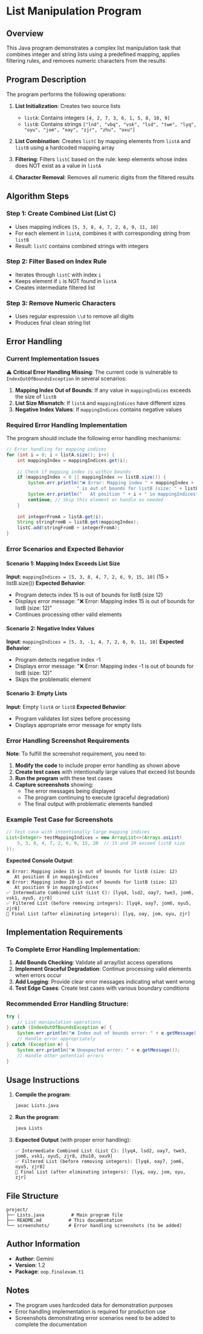 # List Manipulation Program

## Overview

This Java program demonstrates a complex list manipulation task that combines integer and string lists using a predefined mapping, applies filtering rules, and removes numeric characters from the results.

## Program Description

The program performs the following operations:

1. **List Initialization**: Creates two source lists
   - `listA`: Contains integers `[4, 2, 7, 3, 6, 1, 5, 8, 10, 9]`
   - `listB`: Contains strings `["lnd", "vbq", "vsk", "lsd", "twe", "lyq", "oyu", "jom", "oay", "zjr", "zhu", "oxu"]`

2. **List Combination**: Creates `listC` by mapping elements from `listA` and `listB` using a hardcoded mapping array

3. **Filtering**: Filters `listC` based on the rule: keep elements whose index does NOT exist as a value in `listA`

4. **Character Removal**: Removes all numeric digits from the filtered results

## Algorithm Steps

### Step 1: Create Combined List (List C)
- Uses mapping indices `[5, 3, 8, 4, 7, 2, 6, 9, 11, 10]`
- For each element in `listA`, combines it with corresponding string from `listB`
- Result: `listC` contains combined strings with integers

### Step 2: Filter Based on Index Rule
- Iterates through `listC` with index `i`
- Keeps element if `i` is NOT found in `listA`
- Creates intermediate filtered list

### Step 3: Remove Numeric Characters
- Uses regular expression `\\d` to remove all digits
- Produces final clean string list

## Error Handling

### Current Implementation Issues

⚠️ **Critical Error Handling Missing**: The current code is vulnerable to `IndexOutOfBoundsException` in several scenarios:

1. **Mapping Index Out of Bounds**: If any value in `mappingIndices` exceeds the size of `listB`
2. **List Size Mismatch**: If `listA` and `mappingIndices` have different sizes
3. **Negative Index Values**: If `mappingIndices` contains negative values

### Required Error Handling Implementation

The program should include the following error handling mechanisms:

```java
// Error handling for mapping indices
for (int i = 0; i < listA.size(); i++) {
    int mappingIndex = mappingIndices.get(i);
    
    // Check if mapping index is within bounds
    if (mappingIndex < 0 || mappingIndex >= listB.size()) {
        System.err.println("❌ Error: Mapping index " + mappingIndex + 
                          " is out of bounds for listB (size: " + listB.size() + ")");
        System.err.println("   At position " + i + " in mappingIndices");
        continue; // Skip this element or handle as needed
    }
    
    int integerFromA = listA.get(i);
    String stringFromB = listB.get(mappingIndex);
    listC.add(stringFromB + integerFromA);
}
```

### Error Scenarios and Expected Behavior

#### Scenario 1: Mapping Index Exceeds List Size
**Input**: `mappingIndices = [5, 3, 8, 4, 7, 2, 6, 9, 15, 10]` (15 > listB.size())
**Expected Behavior**: 
- Program detects index 15 is out of bounds for listB (size 12)
- Displays error message: "❌ Error: Mapping index 15 is out of bounds for listB (size: 12)"
- Continues processing other valid elements

#### Scenario 2: Negative Index Values
**Input**: `mappingIndices = [5, 3, -1, 4, 7, 2, 6, 9, 11, 10]`
**Expected Behavior**:
- Program detects negative index -1
- Displays error message: "❌ Error: Mapping index -1 is out of bounds for listB (size: 12)"
- Skips the problematic element

#### Scenario 3: Empty Lists
**Input**: Empty `listA` or `listB`
**Expected Behavior**:
- Program validates list sizes before processing
- Displays appropriate error message for empty lists

### Error Handling Screenshot Requirements

**Note**: To fulfill the screenshot requirement, you need to:

1. **Modify the code** to include proper error handling as shown above
2. **Create test cases** with intentionally large values that exceed list bounds
3. **Run the program** with these test cases
4. **Capture screenshots** showing:
   - The error messages being displayed
   - The program continuing to execute (graceful degradation)
   - The final output with problematic elements handled

### Example Test Case for Screenshots

```java
// Test case with intentionally large mapping indices
List<Integer> testMappingIndices = new ArrayList<>(Arrays.asList(
    5, 3, 8, 4, 7, 2, 6, 9, 15, 20  // 15 and 20 exceed listB size
));
```

**Expected Console Output**:
```
❌ Error: Mapping index 15 is out of bounds for listB (size: 12)
   At position 8 in mappingIndices
❌ Error: Mapping index 20 is out of bounds for listB (size: 12)
   At position 9 in mappingIndices
✅ Intermediate Combined List (List C): [lyq4, lsd2, oay7, twe3, jom6, vsk1, oyu5, zjr8]
✅ Filtered List (before removing integers): [lyq4, oay7, jom6, oyu5, zjr8]
🏁 Final List (after eliminating integers): [lyq, oay, jom, oyu, zjr]
```

## Implementation Requirements

### To Complete Error Handling Implementation:

1. **Add Bounds Checking**: Validate all array/list access operations
2. **Implement Graceful Degradation**: Continue processing valid elements when errors occur
3. **Add Logging**: Provide clear error messages indicating what went wrong
4. **Test Edge Cases**: Create test cases with various boundary conditions

### Recommended Error Handling Structure:

```java
try {
    // List manipulation operations
} catch (IndexOutOfBoundsException e) {
    System.err.println("❌ Index out of bounds error: " + e.getMessage());
    // Handle error appropriately
} catch (Exception e) {
    System.err.println("❌ Unexpected error: " + e.getMessage());
    // Handle other potential errors
}
```

## Usage Instructions

1. **Compile the program**:
   ```bash
   javac Lists.java
   ```

2. **Run the program**:
   ```bash
   java Lists
   ```

3. **Expected Output** (with proper error handling):
   ```
   ✅ Intermediate Combined List (List C): [lyq4, lsd2, oay7, twe3, jom6, vsk1, oyu5, zjr8, zhu10, oxu9]
   ✅ Filtered List (before removing integers): [lyq4, oay7, jom6, oyu5, zjr8]
   🏁 Final List (after eliminating integers): [lyq, oay, jom, oyu, zjr]
   ```

## File Structure

```
project/
├── Lists.java          # Main program file
├── README.md          # This documentation
└── screenshots/       # Error handling screenshots (to be added)
```

## Author Information

- **Author**: Gemini
- **Version**: 1.2
- **Package**: `oop.finalexam.t1`

## Notes

- The program uses hardcoded data for demonstration purposes
- Error handling implementation is required for production use
- Screenshots demonstrating error scenarios need to be added to complete the documentation